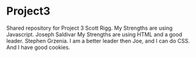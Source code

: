 # Project3
Shared repository for Project 3
Scott Rigg. My Strengths are using Javascript.
Joseph Saldivar My Strengths are using HTML and a good leader.
Stephen Grzenia. I am a better leader then Joe, and I can do CSS. And I have good cookies.

